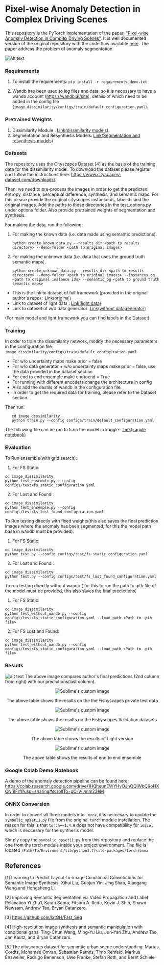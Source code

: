 # Pixel-wise Anomaly Detection in Complex Driving Scenes
This repository is the PyTorch implementation of the paper, ["Pixel-wise Anomaly Detection in Complex Driving Scenes"](https://arxiv.org/abs/2103.05445). It is well documented version of the original repository with the code flow available [here](https://github.com/giandbt/synboost). The paper address the problem of anomaly segmentation.

![Alt text](display_images/methodology.png?raw=true "Methodology")

### Requirements

1) To install the requirements:
```pip install -r requirements_demo.txt```

2) Wandb has been used to log files and data, so it is necessary to have a wandb account (https://wandb.ai/site), details of which need to be added in the config file (`image_dissimilarity/configs/train/default_configuration.yaml`). 


### Pretrained Weights

1) Dissimilarity Module : [Link(dissimilarity models)](https://drive.google.com/drive/folders/16ELWb4Qu0AZ5dolf1vT5SoIkpdNR59DR?usp=sharing)
2) Segmentation and Resynthesis Models: [Link(Segmentation and resynthesis models)](https://drive.google.com/drive/folders/1OLsxpM_D6c8kGxikZwlytYDYZtR8S3C-?usp=sharing)


### Datasets 
The repository uses the Cityscapes Dataset [4] as the basis of the training data for the dissimilarity model. 
To download the dataset please register and follow the instructions here: https://www.cityscapes-dataset.com/downloads/.

Then, we need to pre-process the images in order to get the predicted entropy, distance, perceptual difference, synthesis, and semantic maps.
For this please provide the original cityscapes instanceids, labelids and the original images. Add the paths to these directories in the test_options.py under options folder.
Also provide pretrained weights of segmentation and synthesis.

For making the data, run the following:

1) For making the known data (i.e. data made using semantic predictions).
   ```
   python create_known_data.py --results_dir <path to results directory> --demo-folder <path to original images>
   ```

2) For making the unknown data (i.e. data that uses the ground truth semantic maps).
   ```
   python create_unknown_data.py --results_dir <path to results directory> --demo-folder <path to original images> --instances_og <path to original instance ids> --semantic_og <path to ground truth semantic maps>
   ```

- This is the link to dataset of full framework (provided in the original author's repo) : [Link(original)](http://robotics.ethz.ch/~asl-datasets/Dissimilarity/data_processed.tar)
- Link to dataset of light data : [Link(light data)](https://www.kaggle.com/mlrc2021anonymous/synboost-light-data)
- Link to dataset of w/o data generator: [Link(without datagenerator)](https://www.kaggle.com/mlrc2021anonymous/synboost-without-data-generator)

(For main model and light framework you can find labels in the Dataset)


### Training 
In order to train the dissimilarity network, modify the necessary parameters in the configuration file `image_dissimilarity/configs/train/default_configuration.yaml`. 
   - For w/o uncertainty maps make prior = false
   - For w/o data generator + w/o uncertainty maps make prior = false, use the data provided in the dataset section
   - For end to end ensemble make endtoend = True
   - For running with different encoders change the architecture in config
   - Also add the deatils of wandb in the configuration file.
   - In order to get the required data for training, please refer to the Dataset section. 

Then run: 
```
   cd image_dissimilarity
   python train.py --config configs/train/default_configuration.yaml
```
The following file can be run to train the model in kaggle : [Link(kaggle notebook)](https://www.kaggle.com/mlrc2021anonymous/synboost-pytorch)

### Evaluation
To Run ensemble(with grid search):
1) For FS Static: 
```
cd image_dissimilarity
python test_ensemble.py --config configs/test/fs_static_configuration.yaml 
```

2) For Lost and Found : 
```
cd image_dissimilarity
python test_ensemble.py --config configs/test/fs_lost_found_configuration.yaml 
```

To Run testing directly with fixed weights(this also saves the final prediction images where the anomaly has been segmented, for this the model path base in wandb must be provided):
1) For FS Static: 
```
cd image_dissimilarity
python test.py --config configs/test/fs_static_configuration.yaml 
``` 
2) For Lost and Found : 
```
cd image_dissimilarity
python test.py --config configs/test/fs_lost_found_configuration.yaml 
```
To run testing directly without wandb ( for this to run the path to .pth file of the model must be provided, this also saves the final predictions)
1) For FS Static:
```
cd image_dissimilarity
python test_without_wandb.py --config configs/test/fs_static_configuration.yaml --load_path <Path to .pth file>
```
2) For FS Lost and Found:
```
cd image_dissimilarity
python test_without_wandb.py --config configs/test/fs_static_configuration.yaml --load_path <Path to .pth file>
```
   
### Results

![alt text](https://github.com/manideep1108/synboost/blob/master/display_images/Comapring%20oututs%20of%20ours%20and%20authors.jpeg?raw=true)
The above image compares author's final predictions (2nd column from right) with our predictions(last column).


<p align="center">
  <img src="https://github.com/manideep1108/synboost/blob/master/display_images/main%20results.png?raw=true" alt="Sublime's custom image"/>
</p>
<p align="center">
  The above table shows the results on the the Fishyscapes private test data
</p>

<p align="center">
  <img src="https://github.com/manideep1108/synboost/blob/master/display_images/table%202.png?raw=true" alt="Sublime's custom image"/>
</p>
<p align="center">
  The above table shows the results on the Fishyscapes Validation datasets
</p>

<p align="center">
  <img src="https://github.com/manideep1108/synboost/blob/master/display_images/light.png?raw=true" alt="Sublime's custom image"/>
</p>
<p align="center">
  The above table shows the results of Light version 
</p>

<p align="center">
  <img src="https://github.com/manideep1108/synboost/blob/master/display_images/ensemble.png?raw=true" alt="Sublime's custom image"/>
</p>
<p align="center">
  The above table shows the results of end to end ensemble
</p>



### Google Colab Demo Notebook
A demo of the anomaly detection pipeline can be found here: https://colab.research.google.com/drive/1HQheunEWYHvOJhQQiWbQ9oHXCNi9Frfl?usp=sharing#scrollTo=gC-ViJmm23eM

### ONNX Conversion 

In order to convert all three models into `.onnx`, it is neccesary to update the `symbolic_opset11.py` file from the
original `torch` module installation. The reason for this is that `torch==1.4.0` does not have compatibility for `im2col`
which is neccesary for the synthesis model. 

Simply copy the `symbolic_opset11.py` from this repository and replace the one from the torch module inside your project environment. 
The file is located `/Path/To/Enviroment/lib/python3.7/site-packages/torch/onnx`



## References
[1] Learning to Predict Layout-to-image Conditional Convolutions for Semantic Image Synthesis.
Xihui Liu, Guojun Yin, Jing Shao, Xiaogang Wang and Hongsheng Li.

[2] Improving Semantic Segmentation via Video Propagation and Label Relaxation
Yi Zhu1, Karan Sapra, Fitsum A. Reda, Kevin J. Shih, Shawn Newsam, Andrew Tao, Bryan Catanzaro.

[3] https://github.com/lxtGH/Fast_Seg

[4] High-resolution image synthesis and semantic manipulation with conditional gans.
Ting-Chun Wang, Ming-Yu Liu, Jun-Yan Zhu, Andrew Tao, Jan Kautz, and Bryan Catanzaro. 

[5] The cityscapes dataset for semantic urban scene understanding. 
Marius Cordts, Mohamed Omran, Sebastian Ramos, Timo Rehfeld, Markus Enzweiler, Rodrigo Benenson, Uwe Franke, Stefan Roth, and Bernt Schiele
